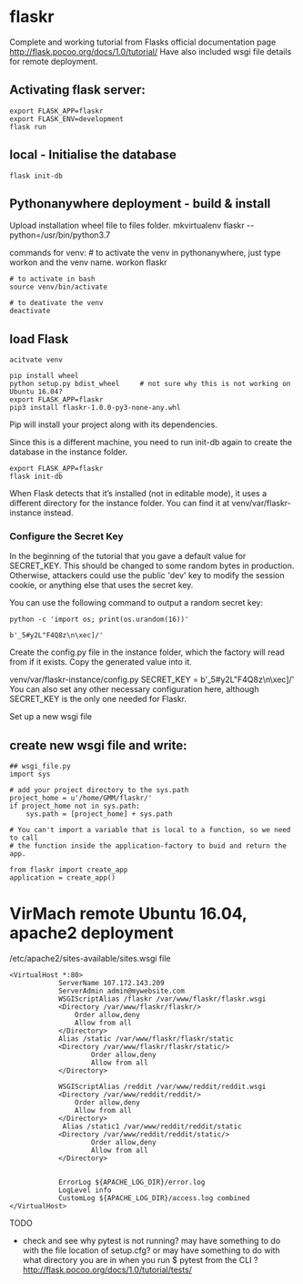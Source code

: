# flaskr
Complete and working tutorial from Flasks official documentation page http://flask.pocoo.org/docs/1.0/tutorial/
Have also included wsgi file details for remote deployment.


## Activating flask server:
    export FLASK_APP=flaskr
    export FLASK_ENV=development
    flask run


## local - Initialise the database
    flask init-db

## Pythonanywhere deployment - build & install
Upload installation wheel file to files folder.
    mkvirtualenv flaskr --python=/usr/bin/python3.7

commands for venv:
    # to activate the venv in pythonanywhere, just type workon and the venv name.
    workon flaskr
    
    # to activate in bash
    source venv/bin/activate
    
    # to deativate the venv      
    deactivate

## load Flask    
    acitvate venv
    
    pip install wheel
    python setup.py bdist_wheel     # not sure why this is not working on Ubuntu 16.04?
    export FLASK_APP=flaskr
    pip3 install flaskr-1.0.0-py3-none-any.whl

Pip will install your project along with its dependencies.

Since this is a different machine, you need to run init-db again to create the database in the instance folder.
    
    export FLASK_APP=flaskr
    flask init-db

When Flask detects that it’s installed (not in editable mode), it uses a different directory for the instance folder. You can find it at venv/var/flaskr-instance instead.

### Configure the Secret Key
In the beginning of the tutorial that you gave a default value for SECRET_KEY. This should be changed to some random bytes in production. Otherwise, attackers could use the public 'dev' key to modify the session cookie, or anything else that uses the secret key.

You can use the following command to output a random secret key:

    python -c 'import os; print(os.urandom(16))'

    b'_5#y2L"F4Q8z\n\xec]/'

Create the config.py file in the instance folder, which the factory will read from if it exists. Copy the generated value into it.

venv/var/flaskr-instance/config.py
    SECRET_KEY = b'_5#y2L"F4Q8z\n\xec]/'
You can also set any other necessary configuration here, although SECRET_KEY is the only one needed for Flaskr.

Set up a new wsgi file

## create new wsgi file and write:

    ## wsgi_file.py
    import sys

    # add your project directory to the sys.path
    project_home = u'/home/GMM/flaskr/'
    if project_home not in sys.path:
        sys.path = [project_home] + sys.path

    # You can't import a variable that is local to a function, so we need to call
    # the function inside the application-factory to buid and return the app.

    from flaskr import create_app
    application = create_app()

# VirMach remote Ubuntu 16.04, apache2 deployment
/etc/apache2/sites-available/sites.wsgi file

    <VirtualHost *:80>
                ServerName 107.172.143.209
                ServerAdmin admin@mywebsite.com
                WSGIScriptAlias /flaskr /var/www/flaskr/flaskr.wsgi
                <Directory /var/www/flaskr/flaskr/>
                    Order allow,deny
                    Allow from all
                </Directory>
                Alias /static /var/www/flaskr/flaskr/static
                <Directory /var/www/flaskr/flaskr/static/>
                        Order allow,deny
                        Allow from all
                </Directory>

                WSGIScriptAlias /reddit /var/www/reddit/reddit.wsgi
                <Directory /var/www/reddit/reddit/>
                    Order allow,deny
                    Allow from all
                </Directory>
                 Alias /static1 /var/www/reddit/reddit/static
                <Directory /var/www/reddit/reddit/static/>
                        Order allow,deny
                        Allow from all
                </Directory>


                ErrorLog ${APACHE_LOG_DIR}/error.log
                LogLevel info
                CustomLog ${APACHE_LOG_DIR}/access.log combined
    </VirtualHost>

TODO
- check and see why pytest is not running? may have something to do with the file location of setup.cfg? or may have something to do with what directory you are in when you run $ pytest from the CLI ? http://flask.pocoo.org/docs/1.0/tutorial/tests/

